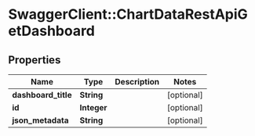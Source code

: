 # SwaggerClient::ChartDataRestApiGetDashboard

## Properties
Name | Type | Description | Notes
------------ | ------------- | ------------- | -------------
**dashboard_title** | **String** |  | [optional] 
**id** | **Integer** |  | [optional] 
**json_metadata** | **String** |  | [optional] 

